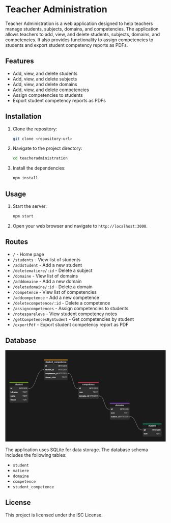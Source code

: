 # Teacher Administration

Teacher Administration is a web application designed to help teachers manage students, subjects, domains, and competencies. The application allows teachers to add, view, and delete students, subjects, domains, and competencies. It also provides functionality to assign competencies to students and export student competency reports as PDFs.

## Features

- Add, view, and delete students
- Add, view, and delete subjects
- Add, view, and delete domains
- Add, view, and delete competencies
- Assign competencies to students
- Export student competency reports as PDFs

## Installation

1. Clone the repository:
    ```sh
    git clone <repository-url>
    ```
2. Navigate to the project directory:
    ```sh
    cd teacheradministration
    ```
3. Install the dependencies:
    ```sh
    npm install
    ```

## Usage

1. Start the server:
    ```sh
    npm start
    ```
2. Open your web browser and navigate to `http://localhost:3000`.

## Routes

- `/` - Home page
- `/students` - View list of students
- `/addstudent` - Add a new student
- `/deletematiere/:id` - Delete a subject
- `/domaine` - View list of domains
- `/adddomaine` - Add a new domain
- `/deletedomaine/:id` - Delete a domain
- `/competence` - View list of competencies
- `/addcompetence` - Add a new competence
- `/deletecompetence/:id` - Delete a competence
- `/assigncompetences` - Assign competencies to students
- `/notespareleve` - View student competency notes
- `/getCompetencesByStudent` - Get competencies by student
- `/exportPdf` - Export student competency report as PDF

## Database

![Database Schema](public/dbchart.jpg)


The application uses SQLite for data storage. The database schema includes the following tables:

- `student`
- `matiere`
- `domaine`
- `competence`
- `student_competence`

## License

This project is licensed under the ISC License.